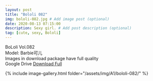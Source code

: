 ```yaml
---
layout: post
title: "Bololi 082"
img: bololi-082.jpg # Add image post (optional)
date: 2020-08-13 07:15:00
description: Sexy girl. # Add post description (optional)
tag: [cute, sexy, Bololi]
---
```

BoLoli Vol.082  
Model: Barbie可儿                                                     
Images in download package have full quality                    
Google Drive [Download Full](http://gestyy.com/ewLwen)

{% include image-gallery.html folder="/assets/img/A1/bololi-082/" %}
